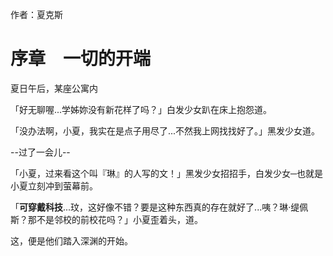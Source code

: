 作者：夏克斯

# 序章　一切的开端
夏日午后，某座公寓内

「好无聊喔...学姊妳没有新花样了吗？」白发少女趴在床上抱怨道。

「没办法啊，小夏，我实在是点子用尽了...不然我上网找找好了。」黑发少女道。

--过了一会儿--

「小夏，过来看这个叫『琳』的人写的文！」黑发少女招招手，白发少女─也就是小夏立刻冲到萤幕前。

「**可穿戴科技**...玟，这好像不错？要是这种东西真的存在就好了...咦？琳‧缇佩斯？那不是邻校的前校花吗？」小夏歪着头，道。

这，便是他们踏入深渊的开始。

